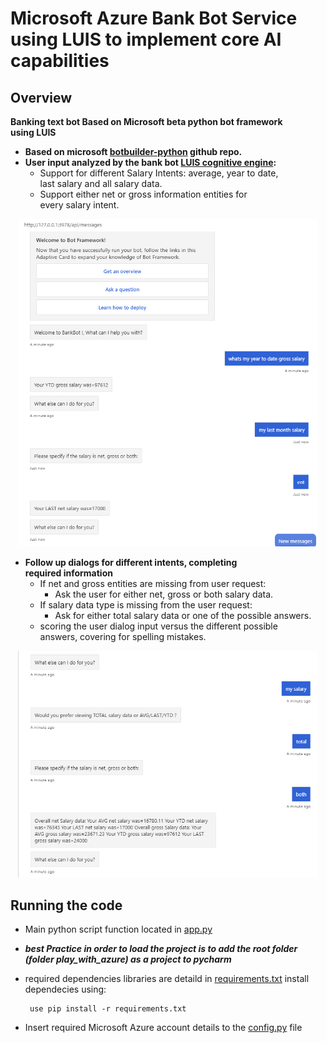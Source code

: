 # Microsoft Azure Bank Bot Service using LUIS to implement core AI capabilities

## Overview
**Banking text bot Based on Microsoft beta python bot framework   
 using LUIS**
* **Based on microsoft [botbuilder-python](https://github.com/microsoft/botbuilder-python/) github repo.**
* **User input analyzed by the bank bot [LUIS cognitive engine](/BankBot/cognitiveModels/Bank.json):**
    * Support for different Salary Intents: average, year to date,  
     last salary and all salary data.
    * Support either net or gross information entities for  
     every salary intent.
     

<div style="text-align:center"><img src="bot_example1.PNG" width="480"></div>

* **Follow up dialogs for different intents, completing  
 required information**
    * If net and gross entities are missing from user request:  
       * Ask the user for either net, gross or both salary data.
     * If salary data type is missing from the user request: 
        * Ask for either total salary data or one of the possible answers.     
     * scoring the user dialog input versus the different possible  
      answers, covering for spelling mistakes.
    

<div style="text-align:center"><img src="/bot_example2.PNG"  width="480"></div>

 
    
 
## Running the code

* Main python script function located in [app.py](botbuilder-python/BankBot/app.py)  

 * ***best Practice in order to load the project is to add the root folder  
  (folder play_with_azure) as a project to pycharm***
  
  
 * required dependencies libraries are detaild in [requirements.txt](botbuilder-python/BankBot/requirements.txt)
  install dependecies using:
   ```
    use pip install -r requirements.txt 
* Insert required Microsoft Azure account details to the [config.py](botbuilder-python/BankBot/config.py) file
